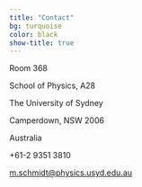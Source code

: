 ```yaml
---
title: "Contact"
bg: turquoise
color: black
show-title: true
---
```


Room 368

School of Physics, A28

The University of Sydney

Camperdown, NSW 2006

Australia

+61-2 9351 3810

m.schmidt@physics.usyd.edu.au
